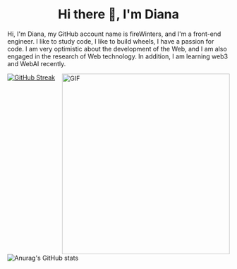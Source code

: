 <h1 align="center">Hi there 👋, I'm Diana</h1>

Hi, I'm Diana, my GitHub account name is fireWinters, and I'm a front-end engineer. I like to study code, I like to build wheels, I have a passion for code. I am very optimistic about the development of the Web, and I am also engaged in the research of Web technology. In addition, I am learning web3 and WebAI recently.

<!--
**fireWinters/fireWinters** is a ✨ _special_ ✨ repository because its `README.md` (this file) appears on your GitHub profile.

Here are some ideas to get you started:

[![GitHub Streak](https://streak-stats.demolab.com?user=fireWinters&theme=react&hide_border=true&date_format=M%20j%5B%2C%20Y%5D&card_width=360)](https://git.io/streak-stats)
- 🔭 I’m currently working on ...
- 🌱 I’m currently learning ...
- 👯 I’m looking to collaborate on ...
- 🤔 I’m looking for help with ...
- 💬 Ask me about ...
- 📫 How to reach me: ...
- 😄 Pronouns: ...
- ⚡ Fun fact: ...
![love code](https://media4.giphy.com/media/v1.Y2lkPTc5MGI3NjExamw5MXMzMDhuZzJpZ3Uwc3NhYXU3ZHRzY2dtOHo5eWRyYnM4eTVyZCZlcD12MV9pbnRlcm5hbF9naWZfYnlfaWQmY3Q9Zw/c76IJLufpNwSULPk77/giphy.webp)
-->
<a href="https://git.io/streak-stats"><img src="https://streak-stats.demolab.com?user=fireWinters&theme=react&hide_border=true&date_format=M%20j%5B%2C%20Y%5D&card_width=360&card_height=222" alt="GitHub Streak" /></a>
<a><img align="right" alt="GIF" src="https://media4.giphy.com/media/v1.Y2lkPTc5MGI3NjExamw5MXMzMDhuZzJpZ3Uwc3NhYXU3ZHRzY2dtOHo5eWRyYnM4eTVyZCZlcD12MV9pbnRlcm5hbF9naWZfYnlfaWQmY3Q9Zw/c76IJLufpNwSULPk77/giphy.webp" width="380" height="410" /></a>

![Anurag's GitHub stats](https://github-readme-stats.vercel.app/api?username=fireWinters&show_icons=true&theme=react&card_width=360&card_height=222)






